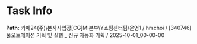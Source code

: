 # Task Info

**Path:** 카페24(주)\본사사업장\[CG]MI본부\Y쇼핑센터팀\운영1 / hmchoi / [340746] 풀오토메이션 기획 및 실행 _ 신규 자동화 기획 / 2025-10-01_00-00-00

